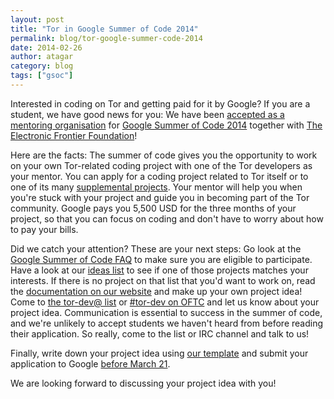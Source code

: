 ```yaml
---
layout: post
title: "Tor in Google Summer of Code 2014"
permalink: blog/tor-google-summer-code-2014
date: 2014-02-26
author: atagar
category: blog
tags: ["gsoc"]
---
```


Interested in coding on Tor and getting paid for it by Google? If you are a student, we have good news for you: We have been [accepted as a mentoring organisation](https://www.google-melange.com/gsoc/org2/google/gsoc2014/tor) for [Google Summer of Code 2014](https://www.google-melange.com/gsoc/homepage/google/gsoc2014) together with [The Electronic Frontier Foundation](https://www.eff.org/)!

Here are the facts: The summer of code gives you the opportunity to work on your own Tor-related coding project with one of the Tor developers as your mentor. You can apply for a coding project related to Tor itself or to one of its many [supplemental projects](https://www.torproject.org/getinvolved/volunteer.html.en#Projects). Your mentor will help you when you're stuck with your project and guide you in becoming part of the Tor community. Google pays you 5,500 USD for the three months of your project, so that you can focus on coding and don't have to worry about how to pay your bills.

Did we catch your attention? These are your next steps: Go look at the [Google Summer of Code FAQ](https://www.google-melange.com/gsoc/document/show/gsoc_program/google/gsoc2014/help_page) to make sure you are eligible to participate. Have a look at our [ideas list](https://www.torproject.org/about/gsoc.html.en#Ideas) to see if one of those projects matches your interests. If there is no project on that list that you'd want to work on, read the [documentation on our website](https://www.torproject.org/docs/documentation.html.en#UpToSpeed) and make up your own project idea! Come to [the tor-dev@ list](https://lists.torproject.org/cgi-bin/mailman/listinfo/tor-dev/) or [#tor-dev on OFTC](https://www.torproject.org/about/contact.html.en#irc) and let us know about your project idea. Communication is essential to success in the summer of code, and we're unlikely to accept students we haven't heard from before reading their application. So really, come to the list or IRC channel and talk to us!

Finally, write down your project idea using [our template](https://www.torproject.org/about/gsoc.html.en#Template) and submit your application to Google [before March 21](https://www.google-melange.com/gsoc/document/show/gsoc_program/google/gsoc2014/help_page#8._When_can_I_apply_for_Google_Summer_of).

We are looking forward to discussing your project idea with you!

